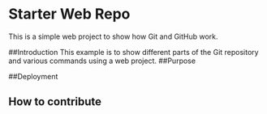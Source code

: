# Starter Web Repo

This is a simple web project to show how Git and GitHub work.

##Introduction
This example is to show different parts of the Git repository and various commands using a web project.
##Purpose

##Deployment

## How to contribute

